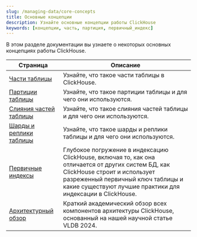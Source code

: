 ```yaml
---
slug: /managing-data/core-concepts
title: Основные концепции
description: Узнайте основные концепции работы ClickHouse
keywords: [концепции, часть, партиция, первичный_индекс]
---
```


В этом разделе документации
вы узнаете о некоторых основных концепциях работы ClickHouse.

| Страница                                                | Описание                                                                                                                                                                                                           |
|-------------------------------------------------------|--------------------------------------------------------------------------------------------------------------------------------------------------------------------------------------------------------------------|
| [Части таблицы](/parts)                               | Узнайте, что такое части таблицы в ClickHouse.                                                                                                                                                                   |
| [Партиции таблицы](/partitions)                       | Узнайте, что такое партиции таблицы и для чего они используются.                                                                                                                                                 |
| [Слияния частей таблицы](/merges)                     | Узнайте, что такое слияния частей таблицы и для чего они используются.                                                                                                                                          |
| [Шарды и реплики таблицы](/shards)                    | Узнайте, что такое шарды и реплики таблицы и для чего они используются.                                                                                                                                         |
| [Первичные индексы](/guides/best-practices/sparse-primary-indexes) | Глубокое погружение в индексацию ClickHouse, включая то, как она отличается от других систем БД, как ClickHouse строит и использует разреженный первичный ключ таблицы и какие существуют лучшие практики для индексации в ClickHouse. |
| [Архитектурный обзор](/academic_overview)             | Краткий академический обзор всех компонентов архитектуры ClickHouse, основанный на нашей научной статье VLDB 2024.                                                                                               |
